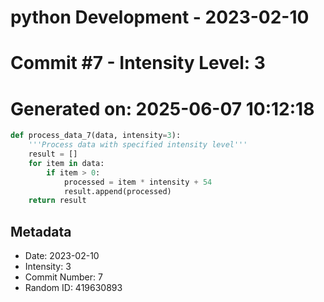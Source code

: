 ﻿# python Development - 2023-02-10
# Commit #7 - Intensity Level: 3
# Generated on: 2025-06-07 10:12:18
```python
def process_data_7(data, intensity=3):
    '''Process data with specified intensity level'''
    result = []
    for item in data:
        if item > 0:
            processed = item * intensity + 54
            result.append(processed)
    return result
```
## Metadata
- Date: 2023-02-10
- Intensity: 3
- Commit Number: 7
- Random ID: 419630893
